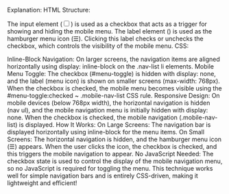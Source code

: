 Explanation:
HTML Structure:

The input element (<input type="checkbox" id="menu-toggle">) is used as a checkbox that acts as a trigger for showing and hiding the mobile menu.
The label element (<label for="menu-toggle">) is used as the hamburger menu icon (☰). Clicking this label checks or unchecks the checkbox, which controls the visibility of the mobile menu.
CSS:

Inline-Block Navigation: On larger screens, the navigation items are aligned horizontally using display: inline-block on the .nav-list li elements.
Mobile Menu Toggle: The checkbox (#menu-toggle) is hidden with display: none, and the label (menu icon) is shown on smaller screens (max-width: 768px). When the checkbox is checked, the mobile menu becomes visible using the #menu-toggle:checked ~ .mobile-nav-list CSS rule.
Responsive Design: On mobile devices (below 768px width), the horizontal navigation is hidden (nav ul), and the mobile navigation menu is initially hidden with display: none. When the checkbox is checked, the mobile navigation (.mobile-nav-list) is displayed.
How It Works:
On Large Screens: The navigation bar is displayed horizontally using inline-block for the menu items.
On Small Screens: The horizontal navigation is hidden, and the hamburger menu icon (☰) appears. When the user clicks the icon, the checkbox is checked, and this triggers the mobile navigation to appear.
No JavaScript Needed: The checkbox state is used to control the display of the mobile navigation menu, so no JavaScript is required for toggling the menu.
This technique works well for simple navigation bars and is entirely CSS-driven, making it lightweight and efficient!
